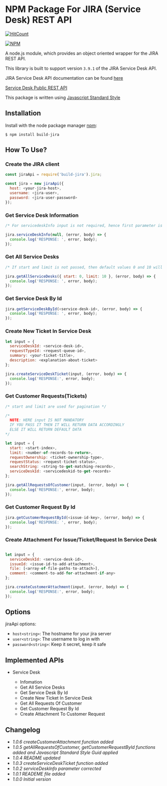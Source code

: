 # NPM Package For JIRA (Service Desk) REST API

<!-- [![Build Status](https://travis-ci.org/Chetan07j/build-jira.svg?branch=master)](https://travis-ci.org/Chetan07j/build-jira) -->
[![HitCount](http://hits.dwyl.io/chetan07j/build-jira.svg)](http://hits.dwyl.io/chetan07j/build-jira)

[![NPM](https://nodei.co/npm/build-jira.png?downloads=true&downloadRank=true&stars=true)](https://nodei.co/npm/build-jira/)

A node.js module, which provides an object oriented wrapper for the JIRA REST API.

This library is built to support version `3.9.1` of the JIRA Service Desk API.

JIRA Service Desk API documentation can be found [here](https://docs.atlassian.com/jira-servicedesk/REST/3.9.1/)

[Service Desk Public REST API](https://developer.atlassian.com/cloud/jira/service-desk/rest/)

This package is written using [Javascript Standard Style](https://standardjs.com/rules.html)

## Installation

Install with the node package manager [npm](http://npmjs.org):

```shell
$ npm install build-jira
```

## How To Use?

### Create the JIRA client

```javascript
const jiraApi = require('build-jira').jira;

const jira = new jiraApi({
  host: <your-jira-host>,
  username: <jira-user>,
  password: <jira-user-password>
});
```

### Get Service Desk Information

```javascript
/* For servicedeskInfo input is not required, hence first parameter is null in this call. */

jira.serviceDeskInfo(null, (error, body) => {
  console.log('RESPONSE: ', error, body);
});
```

### Get All Service Desks

```javascript
/* If start and limit is not passed, then default values 0 and 10 will get applied respectively */

jira.getAllServiceDesks({ start: 0, limit: 10 }, (error, body) => {
  console.log('RESPONSE: ', error, body);
});
```

### Get Service Desk By Id

```javascript
jira.getServiceDeskById(<service-desk-id>, (error, body) => {
  console.log('RESPONSE: ', error, body);
});
```

### Create New Ticket In Service Desk

```javascript
let input = {
  serviceDeskId: <service-desk-id>,
  requestTypeId: <request-queue-id>,
  summary: <your-ticket-title>,
  description: <explanation-about-ticket>
};

jira.createServiceDeskTicket(input, (error, body) => {
  console.log('RESPONSE:', error, body);
});
```

### Get Customer Requests(Tickets)

```javascript
/* start and limit are used for pagination */

/*
  NOTE: HERE input IS NOT MANDATORY
  IF YOU PASS IT THEN IT WILL RETURN DATA ACCORDINGLY
  ELSE IT WILL RETURN DEFAULT DATA
*/

let input = {
  start: <start-index>,
  limit: <number-of-records-to-return>,
  requestOwnership: <ticket-ownership-type>,
  requestStatus: <request-ticket-status>,
  searchString: <string-to-get-matching-records>,
  serviceDeskId: <servicedeskid-to-get-records>
};

jira.getAllRequestsOfCustomer(input, (error, body) => {
  console.log('RESPONSE:', error, body);
});
```

### Get Customer Request By Id

```javascript
jira.getCustomerRequestById(<issue-id-key>, (error, body) => {
  console.log('RESPONSE: ', error, body);
});
```

### Create Attachment For Issue/Ticket/Request In Service Desk

```javascript

let input = {
  serviceDeskId: <service-desk-id>,
  issueId: <issue-id-to-add-attachment>,
  file: [<array-of-file-paths-to-attach>],
  comment: <comment-to-add-for-attachment-if-any>
};

jira.createCustomerAttachment(input, (error, body) => {
  console.log('RESPONSE:', error, body);
});
```

## Options

jiraApi options: <!-- * `protocol<string>`: Typically 'http:' or 'https:' -->

- `host<string>`: The hostname for your jira server
- `user<string>`: The username to log in with
- `password<string>`: Keep it secret, keep it safe

## Implemented APIs

- Service Desk

  - Infomation
  - Get All Service Desks
  - Get Service Desk By Id
  - Create New Ticket In Service Desk
  - Get All Requests Of Customer
  - Get Customer Request By Id
  - Create Attachment To Customer Request

## Changelog

- _1.0.6 createCustomerAttachment function added_
- _1.0.5 getAllRequestsOfCustomer, getCustomerRequestById functions added and Javascript Standard Style Guid applied_
- _1.0.4 README updated_
- _1.0.3 createServiceDeskTicket function added_
- _1.0.2 serviceDeskInfo parameter corrected_
- _1.0.1 READEME file added_
- _1.0.0 Initial version_
